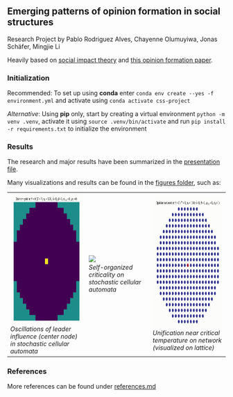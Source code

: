 ## Emerging patterns of opinion formation in social structures

Research Project by Pablo Rodriguez Alves, Chayenne Olumuyiwa, Jonas Schäfer, Mingjie Li

Heavily based on [social impact theory](https://psycnet.apa.org/doi/10.1037/0003-066X.36.4.343) and [this opinion formation paper](https://doi.org/10.1016/S0378-4371(00)00282-X).

### Initialization

Recommended: To set up using **conda** enter `conda env create --yes -f environment.yml` and activate using `conda activate css-project`

_Alternative_: Using **pip** only, start by creating a virtual environment `python -m venv .venv`, activate it using `source .venv/bin/activate` and run `pip install -r requirements.txt` to initialize the environment

### Results

The research and major results have been summarized in the [presentation file](Complex%20System%20Presentation.pdf).

Many visualizations and results can be found in the [figures folder](./figures/), such as:

<table>
  <tr>
    <td>
      <img src="./figures/ca_oscillations.gif" height="300">
      <br>
      <em>Oscillations of leader influence (center node) in stochastic cellular automata</em>
    </td>
    <td>
      <img src="./figures/SOC.gif" height="300"/>
      <br>
      <em>Self-organized criticality on stochastic cellular automata</em>
    </td>
    <td>
      <img src="./figures/unification_network.gif" height="300"/>
      <br>
      <em>Unification near critical temperature on network (visualized on lattice)</em>
    </td>
  </tr>
</table>

### References

More references can be found under [references.md](./references.md)